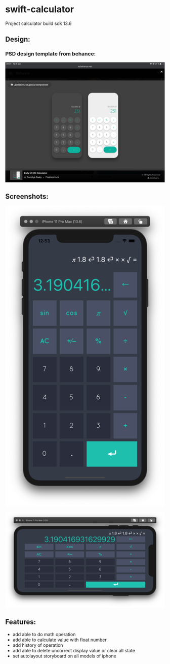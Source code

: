 # swift-calculator

Project calculator build sdk 13.6

## Design:

### PSD design template from behance:

![design](/Calculator/Screenshots/Calculator.png?raw=true "design template")

## Screenshots:

![app-portrait-orientatio](/Calculator/Screenshots/Calculator-portrait.png?raw=true "app portrait orientation")

![app-landscape-orientatio](/Calculator/Screenshots/Calculator-landscape.png?raw=true "app landspace orientation")

## Features:

- add able to do math operation
- add able to calculate value with float number
- add history of operation
- add able to delete uncorrect display value or clear all state
- set autolayout storyboard on all models of iphone

